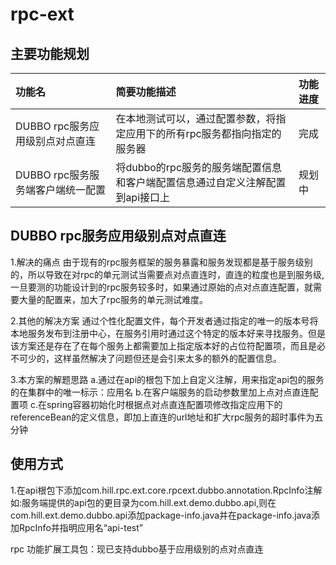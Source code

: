 # rpc-ext
## 主要功能规划

功能名|简要功能描述|功能进度
:-|:-|:-
DUBBO rpc服务应用级别点对点直连|在本地测试可以，通过配置参数，将指定应用下的所有rpc服务都指向指定的服务器|完成
DUBBO rpc服务服务端客户端统一配置|将dubbo的rpc服务的服务端配置信息和客户端配置信息通过自定义注解配置到api接口上|规划中

## DUBBO rpc服务应用级别点对点直连

1.解决的痛点
由于现有的rpc服务框架的服务暴露和服务发现都是基于服务级别的，所以导致在对rpc的单元测试当需要点对点直连时，直连的粒度也是到服务级,一旦要测的功能设计到的rpc服务较多时，如果通过原始的点对点直连配置，就需要大量的配置来，加大了rpc服务的单元测试难度。

2.其他的解决方案
通过个性化配置文件，每个开发者通过指定的唯一的版本号将本地服务发布到注册中心，在服务引用时通过这个特定的版本好来寻找服务。但是该方案还是存在了在每个服务上都需要加上指定版本好的占位符配置项，而且是必不可少的，这样虽然解决了问题但还是会引来太多的额外的配置信息。

3.本方案的解题思路
  a.通过在api的根包下加上自定义注解，用来指定api包的服务的在集群中的唯一标示：应用名
  b.在客户端服务的启动参数里加上点对点直连配置项
  c.在spring容器初始化时根据点对点直连配置项修改指定应用下的referenceBean的定义信息，即加上直连的url地址和扩大rpc服务的超时事件为五分钟

## 使用方式

1.在api根包下添加com.hill.rpc.ext.core.rpcext.dubbo.annotation.RpcInfo注解
如:服务端提供的api包的更目录为com.hill.ext.demo.dubbo.api,则在com.hill.ext.demo.dubbo.api添加package-info.java并在package-info.java添加RpcInfo并指明应用名“api-test”

rpc 功能扩展工具包：现已支持dubbo基于应用级别的点对点直连

